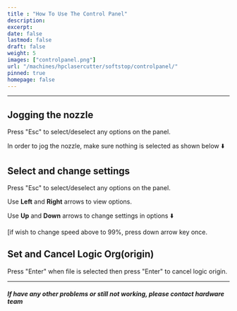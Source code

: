 ```yaml
---
title : "How To Use The Control Panel"
description: 
excerpt: 
date: false
lastmod: false
draft: false
weight: 5
images: ["controlpanel.png"]
url: "/machines/hpclasercutter/softstop/controlpanel/"
pinned: true
homepage: false
---
```


---

## Jogging the nozzle


Press "Esc" to select/deselect any options on the panel.

In order to jog the nozzle, make sure nothing is selected as shown below ⬇️



## Select and change settings


Press "Esc" to select/deselect any options on the panel.

Use **Left** and **Right** arrows to view options.

Use **Up** and **Down** arrows to change settings in options ⬇️



[if wish to change speed above to 99%, press down arrow key once.

## Set and Cancel Logic Org(origin)

Press "Enter" when file is selected then press "Enter" to cancel logic origin.

---

##### If have any other problems or still not working, please contact hardware team
